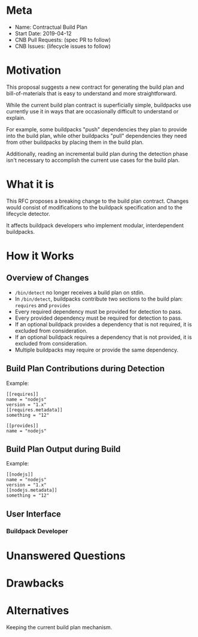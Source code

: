 # Meta 
[meta]: #meta
- Name: Contractual Build Plan
- Start Date: 2019-04-12
- CNB Pull Requests: (spec PR to follow)
- CNB Issues: (lifecycle issues to follow)

# Motivation
[motivation]: #motivation

This proposal suggests a new contract for generating the build plan and bill-of-materials that is easy to understand and more straightforward.

While the current build plan contract is superficially simple, buildpacks use currently use it in ways that are occasionally difficult to understand or explain.

For example, some buildpacks "push" dependencies they plan to provide into the build plan, while other buildpacks "pull" dependencies they need from other buildpacks by placing them in the build plan.

Additionally, reading an incremental build plan during the detection phase isn't necessary to accomplish the current use cases for the build plan.

# What it is
[what-it-is]: #what-it-is

This RFC proposes a breaking change to the build plan contract.
Changes would consist of modifications to the buildpack specification and to the lifecycle detector.

It affects buildpack developers who implement modular, interdependent buildpacks.

# How it Works
[how-it-works]: #how-it-works

## Overview of Changes

- `/bin/detect` no longer receives a build plan on stdin.
- In `/bin/detect`, buildpacks contribute two sections to the build plan: `requires` and `provides`
- Every required dependency must be provided for detection to pass.
- Every provided dependency must be required for detection to pass.
- If an optional buildpack provides a dependency that is not required, it is excluded from consideration.
- If an optional buildpack requires a dependency that is not provided, it is excluded from consideration.
- Multiple buildpacks may require or provide the same dependency.

## Build Plan Contributions during Detection

Example: 
```
[[requires]]
name = "nodejs"
version = "1.x"
[[requires.metadata]]
something = "12"

[[provides]]
name = "nodejs"
```

## Build Plan Output during Build

Example:
```
[[nodejs]]
name = "nodejs"
version = "1.x"
[[nodejs.metadata]]
something = "12"
```

## User Interface

### Buildpack Developer

# Unanswered Questions
[questions]: #questions


# Drawbacks
[drawbacks]: #drawbacks


# Alternatives
[alternatives]: #alternatives

Keeping the current build plan mechanism.
